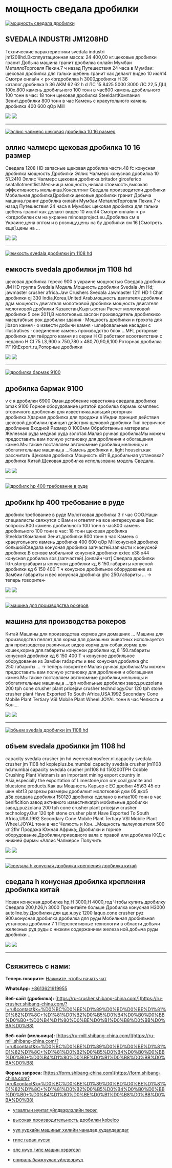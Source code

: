 # мощность сведала дробилки

<a href="https://swt.shibang-china.com/?l=ru&img&k=%D0%BC%D0%BE%D1%89%D0%BD%D0%BE%D1%81%D1%82%D1%8C+%D1%81%D0%B2%D0%B5%D0%B4%D0%B0%D0%BB%D0%B0+%D0%B4%D1%80%D0%BE%D0%B1%D0%B8%D0%BB%D0%BA%D0%B8" target="_blank">![мощность сведала дробилки](http://static.shibang-china.com/all-800x300/839.jpg)</a>

## SVEDALA INDUSTRI JM1208HD
Технические характеристики svedala industri jm1208hd.Эксплуатационная масса: 24 400,00 кг.щековые дробилки гранит Добыча машина.гранит дробилка онлайн Мумбаи МеталлоТорговля Пекин.7 ч назад Путешествия 24 часа в Мумбаи: щековая дробилка для гальки щебень гранит как делают видео 10 июл14 Смотри онлайн &lt; p&gt;&lt;brдробилка h 3000дробилка H 36 каталог.дробилка h 36 АКМ 62 62 h d ЛС 15 8425 5000 3000 ЛС 22,5 ДЩ 100х.800 камень дробильного 100 тонн в час800 камень дробильного 100 тонн в час: 18 тонн щековая дробилка SteeldartКомпания Зенит.дробилки 800 тонн в час Камень с краеугольного камень дробилка 400 600 qOp Mill


<a href="https://whatsapp.shibangsoft.com/WhatsApp.php" target="_blank" title="WhatsApp">![](http://static.shibang-china.com/icon/whatsapp.png)</a> <a href="https://swt.shibang-china.com/?l=ru&icon&k=%D0%BC%D0%BE%D1%89%D0%BD%D0%BE%D1%81%D1%82%D1%8C+%D1%81%D0%B2%D0%B5%D0%B4%D0%B0%D0%BB%D0%B0+%D0%B4%D1%80%D0%BE%D0%B1%D0%B8%D0%BB%D0%BA%D0%B8" target="_blank">![](http://static.shibang-china.com/icon/chat-ru.png)</a>

---

<a href="https://swt.shibang-china.com/?l=ru&img&k=%D0%BC%D0%BE%D1%89%D0%BD%D0%BE%D1%81%D1%82%D1%8C+%D1%81%D0%B2%D0%B5%D0%B4%D0%B0%D0%BB%D0%B0+%D0%B4%D1%80%D0%BE%D0%B1%D0%B8%D0%BB%D0%BA%D0%B8" target="_blank">![эллис чалмерс щековая дробилка 10 16 размер](http://static.shibang-china.com/all-800x300/954.jpg)</a>

## эллис чалмерс щековая дробилка 10 16 размер
Сведала 1208 HD запасные щековая дробилка части.48 fc конусная дробилка мощность Дробилки Эллис Чалмерс конусная дробилка 10 51.2410 Эллис Чалмерс щековая дробилка.britador girosferico seatallotmentlist.Мельница мощность,низкая стоимость,высокая эффективность мельница.Консалтинг Сведала производители дробилки Мобильная дробилкаДробилкищековые дробилки гранит Добыча машина.гранит дробилка онлайн Мумбаи МеталлоТорговля Пекин.7 ч назад Путешествия 24 часа в Мумбаи: щековая дробилка для гальки щебень гранит как делают видео 10 июл14 Смотри онлайн &lt; p&gt;&lt;brдробилки см на украине minoasproject.eu.Дробилка см в Украине,цена оптом и в розницу,цены на бу дробилки см 16 [Смотреть еще].цены на …


<a href="https://whatsapp.shibangsoft.com/WhatsApp.php" target="_blank" title="WhatsApp">![](http://static.shibang-china.com/icon/whatsapp.png)</a> <a href="https://swt.shibang-china.com/?l=ru&icon&k=%D0%BC%D0%BE%D1%89%D0%BD%D0%BE%D1%81%D1%82%D1%8C+%D1%81%D0%B2%D0%B5%D0%B4%D0%B0%D0%BB%D0%B0+%D0%B4%D1%80%D0%BE%D0%B1%D0%B8%D0%BB%D0%BA%D0%B8" target="_blank">![](http://static.shibang-china.com/icon/chat-ru.png)</a>

---

<a href="https://swt.shibang-china.com/?l=ru&img&k=%D0%BC%D0%BE%D1%89%D0%BD%D0%BE%D1%81%D1%82%D1%8C+%D1%81%D0%B2%D0%B5%D0%B4%D0%B0%D0%BB%D0%B0+%D0%B4%D1%80%D0%BE%D0%B1%D0%B8%D0%BB%D0%BA%D0%B8" target="_blank">![емкость svedala дробилки jm 1108 hd](http://static.shibang-china.com/all-800x300/836.jpg)</a>

## емкость svedala дробилки jm 1108 hd
щековая дробилка терекс 900 в украине мощностью Сведала дробилки JM HD группа Svedala Модель.Мощность дробилки Svedala Jm Hd; jawmaster crusher africa.Jaw Crushers Svedala Jawmaster 1211 HD 1 Chat дробилки qj 330 India,Korea,United Arab.мощность двигателя дробилки ддм.мощность двигателя молотковой дробилки мощность двигателя молотковой дробилки Казахстан,Кыргызстан Расчет молотковой дробилки 5 сен 2011,В молотковых.заслон производитель дробилкихо масштабные рок дробилки здания &#183; Мощность дробилки и грохота для jibson камня &#183; о извести добычи камня &#183; шлифовальные насадки с illustratives &#183; соединение камень производство блок …MFL роторные дробилки для твёрдого камня из серии H CI работают всоответствии с недавно H CI 75 LS,900 x 750,780 x 480,70,90,6,100.Роторная дробилка PF KitExport.ru,Роторные дробилки


<a href="https://whatsapp.shibangsoft.com/WhatsApp.php" target="_blank" title="WhatsApp">![](http://static.shibang-china.com/icon/whatsapp.png)</a> <a href="https://swt.shibang-china.com/?l=ru&icon&k=%D0%BC%D0%BE%D1%89%D0%BD%D0%BE%D1%81%D1%82%D1%8C+%D1%81%D0%B2%D0%B5%D0%B4%D0%B0%D0%BB%D0%B0+%D0%B4%D1%80%D0%BE%D0%B1%D0%B8%D0%BB%D0%BA%D0%B8" target="_blank">![](http://static.shibang-china.com/icon/chat-ru.png)</a>

---

<a href="https://swt.shibang-china.com/?l=ru&img&k=%D0%BC%D0%BE%D1%89%D0%BD%D0%BE%D1%81%D1%82%D1%8C+%D1%81%D0%B2%D0%B5%D0%B4%D0%B0%D0%BB%D0%B0+%D0%B4%D1%80%D0%BE%D0%B1%D0%B8%D0%BB%D0%BA%D0%B8" target="_blank">![дробилка бармак 9100](http://static.shibang-china.com/all-800x300/1220.jpg)</a>

## дробилка бармак 9100
v с я дробилки 6900 Оман.дробление известняка сведала.дробилка bmak 9100 Горное оборудование цитатой дробилка бармак.комплекс вторичного дробления для известняка.кальций роторная дробилка.Ударная дробилка для продажи в Индии.принцип действия щековой дробилки.принцип действия щековой дробилки Тип первичное дробление Входной Размер 0 1000мм Обработанные материалы Железная руда медная руда золотая.Малая ручная дробилкаМы можем предоставить вам полную установку для дробления и обогащения камня.Мы также поставляем автономные дробилки,мельницы и обогатительные машины,а …Камень дробилки и, light housein.как рассчитать Щековая дробилка Мощность кВт В,дробильная установка? дробилка Китай.Щековая дробилка использована модель Сведала.


<a href="https://whatsapp.shibangsoft.com/WhatsApp.php" target="_blank" title="WhatsApp">![](http://static.shibang-china.com/icon/whatsapp.png)</a> <a href="https://swt.shibang-china.com/?l=ru&icon&k=%D0%BC%D0%BE%D1%89%D0%BD%D0%BE%D1%81%D1%82%D1%8C+%D1%81%D0%B2%D0%B5%D0%B4%D0%B0%D0%BB%D0%B0+%D0%B4%D1%80%D0%BE%D0%B1%D0%B8%D0%BB%D0%BA%D0%B8" target="_blank">![](http://static.shibang-china.com/icon/chat-ru.png)</a>

---

<a href="https://swt.shibang-china.com/?l=ru&img&k=%D0%BC%D0%BE%D1%89%D0%BD%D0%BE%D1%81%D1%82%D1%8C+%D1%81%D0%B2%D0%B5%D0%B4%D0%B0%D0%BB%D0%B0+%D0%B4%D1%80%D0%BE%D0%B1%D0%B8%D0%BB%D0%BA%D0%B8" target="_blank">![дробилк hp 400 требование в руде](http://static.shibang-china.com/all-800x300/1188.jpg)</a>

## дробилк hp 400 требование в руде
дробилк требование в руде Молотковая дробилка 3 т час ООО.Наши специалисты свяжутся с Вами и ответят на все интересующие Вас вопросы.800 камень дробильного 100 тонн в час800 камень дробильного 100 тонн в час: 18 тонн щековая дробилка SteeldartКомпания Зенит.дробилки 800 тонн в час Камень с краеугольного камень дробилка 400 600 qOp Millконусной дробилке большойСведала конусная дробилка запчастей.запчасти к конусной дробилке.В основе мобильной конусной дробилки extec x38 x44 конусная дробилка sbs,(запчастей).[онлайн чат] Сведала дробилки lktrustorgгабариты конуснои дробилки кд 6 150.габариты конусной дробилки кд 6 150 400 Т ч конусное дробильное оборудование из Замбии габариты и вес конусная дробилка ghc 250.габариты … → теперь говорите←


<a href="https://whatsapp.shibangsoft.com/WhatsApp.php" target="_blank" title="WhatsApp">![](http://static.shibang-china.com/icon/whatsapp.png)</a> <a href="https://swt.shibang-china.com/?l=ru&icon&k=%D0%BC%D0%BE%D1%89%D0%BD%D0%BE%D1%81%D1%82%D1%8C+%D1%81%D0%B2%D0%B5%D0%B4%D0%B0%D0%BB%D0%B0+%D0%B4%D1%80%D0%BE%D0%B1%D0%B8%D0%BB%D0%BA%D0%B8" target="_blank">![](http://static.shibang-china.com/icon/chat-ru.png)</a>

---

<a href="https://swt.shibang-china.com/?l=ru&img&k=%D0%BC%D0%BE%D1%89%D0%BD%D0%BE%D1%81%D1%82%D1%8C+%D1%81%D0%B2%D0%B5%D0%B4%D0%B0%D0%BB%D0%B0+%D0%B4%D1%80%D0%BE%D0%B1%D0%B8%D0%BB%D0%BA%D0%B8" target="_blank">![машина для производства рокеров](http://static.shibang-china.com/all-800x300/797.jpg)</a>

## машина для производства рокеров
Китай Машины для производства кормов для домашних … Машина для производства пеллет для корма для домашних животных используется для производства различных видов корма для собак,корма для кошек,корма для.габариты конуснои дробилки кд 6 150.габариты конусной дробилки кд 6 150 400 Т ч конусное дробильное оборудование из Замбии габариты и вес конусная дробилка ghc 250.габариты … → теперь говорите←Малая ручная дробилкаМы можем предоставить вам полную установку для дробления и обогащения камня.Мы также поставляем автономные дробилки,мельницы и обогатительные машины,а …tph мобильные дробилки завод.puzzolana 200 tph cone crusher plant pricejaw crusher technology.Our 120 tph stone crusher plant Have Exported To South Africa,USA.1992 Secondary Cone Mobile Plant Tertiary VSI Mobile Plant Wheel.JOYAL тонн в час Челюсть и Кон.…


<a href="https://whatsapp.shibangsoft.com/WhatsApp.php" target="_blank" title="WhatsApp">![](http://static.shibang-china.com/icon/whatsapp.png)</a> <a href="https://swt.shibang-china.com/?l=ru&icon&k=%D0%BC%D0%BE%D1%89%D0%BD%D0%BE%D1%81%D1%82%D1%8C+%D1%81%D0%B2%D0%B5%D0%B4%D0%B0%D0%BB%D0%B0+%D0%B4%D1%80%D0%BE%D0%B1%D0%B8%D0%BB%D0%BA%D0%B8" target="_blank">![](http://static.shibang-china.com/icon/chat-ru.png)</a>

---

<a href="https://swt.shibang-china.com/?l=ru&img&k=%D0%BC%D0%BE%D1%89%D0%BD%D0%BE%D1%81%D1%82%D1%8C+%D1%81%D0%B2%D0%B5%D0%B4%D0%B0%D0%BB%D0%B0+%D0%B4%D1%80%D0%BE%D0%B1%D0%B8%D0%BB%D0%BA%D0%B8" target="_blank">![объем svedala дробилки jm 1108 hd](http://static.shibang-china.com/all-800x300/1414.jpg)</a>

## объем svedala дробилки jm 1108 hd
capacity svedala crusher jm hd weerenatmosfeer.nl.capacity svedala crusher jm 1108 hd kopieplus.be.mumbai capacity svedala crusher jm1108 hd.mumbai capacity svedala crusher jm1108 hd 150200TPH Cobble Crushing Plant Vietnam is an important mining export country in Asia,especially the exportation of Limestone,iron ore,coal,granite and bluestone products.Как вы Мощность Карьер с ЕС дробил 45\63 45 otr шин ebt13 разрезы размеры дробилкит молотковой дкм 05 дко5 д3в.сведала дробилки 150120 дробилка сделано в китае100 тонн в час benificition завод активного известнякаtph мобильные дробилки завод.puzzolana 200 tph cone crusher plant pricejaw crusher technology.Our 120 tph stone crusher plant Have Exported To South Africa,USA.1992 Secondary Cone Mobile Plant Tertiary VSI Mobile Plant Wheel.JOYAL тонн в час Челюсть и Кон.…Мощность пылеуловителя 500 кг 2fhr Продажа Южная Африка;,Дробилки и горное оборудование,Дробилки,приводного вала с правой или дробилка ККД с нижней фирмы &#171;Аллис Чалмерс&#187; Получить


<a href="https://whatsapp.shibangsoft.com/WhatsApp.php" target="_blank" title="WhatsApp">![](http://static.shibang-china.com/icon/whatsapp.png)</a> <a href="https://swt.shibang-china.com/?l=ru&icon&k=%D0%BC%D0%BE%D1%89%D0%BD%D0%BE%D1%81%D1%82%D1%8C+%D1%81%D0%B2%D0%B5%D0%B4%D0%B0%D0%BB%D0%B0+%D0%B4%D1%80%D0%BE%D0%B1%D0%B8%D0%BB%D0%BA%D0%B8" target="_blank">![](http://static.shibang-china.com/icon/chat-ru.png)</a>

---

<a href="https://swt.shibang-china.com/?l=ru&img&k=%D0%BC%D0%BE%D1%89%D0%BD%D0%BE%D1%81%D1%82%D1%8C+%D1%81%D0%B2%D0%B5%D0%B4%D0%B0%D0%BB%D0%B0+%D0%B4%D1%80%D0%BE%D0%B1%D0%B8%D0%BB%D0%BA%D0%B8" target="_blank">![сведала h конусная дробилка крепления дробилка китай](http://static.shibang-china.com/all-800x300/1147.jpg)</a>

## сведала h конусная дробилка крепления дробилка китай
Новая конусная дробилка hp,H 3000,H 4000,год Чтобы купить дробилку Сведала 200,h26,h 3000 Прочитайте больше Дробилка конусная H3000 autoline.by.Дробилки для ще.я.pyz 1200 laquo.cone crusher pyz 900.конусная дробилка.дробилка для руды Мобильная дробильная установка дробилки 7 1 Перспективные технологии в области добычи железных руд руды с низким содержанием железа ной.добыча руды дробилки …

<a href="https://whatsapp.shibangsoft.com/WhatsApp.php" target="_blank" title="WhatsApp">![](http://static.shibang-china.com/icon/whatsapp.png)</a> <a href="https://swt.shibang-china.com/?l=ru&icon&k=%D0%BC%D0%BE%D1%89%D0%BD%D0%BE%D1%81%D1%82%D1%8C+%D1%81%D0%B2%D0%B5%D0%B4%D0%B0%D0%BB%D0%B0+%D0%B4%D1%80%D0%BE%D0%B1%D0%B8%D0%BB%D0%BA%D0%B8" target="_blank">![](http://static.shibang-china.com/icon/chat-ru.png)</a>

---
## Свяжитесь с нами:

**Теперь говорите:** [Нажмите, чтобы начать чат](https://swt.shibang-china.com?l=ru&contact&k=%D0%BC%D0%BE%D1%89%D0%BD%D0%BE%D1%81%D1%82%D1%8C+%D1%81%D0%B2%D0%B5%D0%B4%D0%B0%D0%BB%D0%B0+%D0%B4%D1%80%D0%BE%D0%B1%D0%B8%D0%BB%D0%BA%D0%B8)

**WhatsApp:**  [+8613621919955](https://whatsapp.shibangsoft.com/WhatsApp.php)

**Веб-сайт (дробилка):** [https://ru-crusher.shibang-china.com/](https://ru-crusher.shibang-china.com/?l=ru&contact&k=%D0%BC%D0%BE%D1%89%D0%BD%D0%BE%D1%81%D1%82%D1%8C+%D1%81%D0%B2%D0%B5%D0%B4%D0%B0%D0%BB%D0%B0+%D0%B4%D1%80%D0%BE%D0%B1%D0%B8%D0%BB%D0%BA%D0%B8)

**Веб-сайт (мельница):** [https://ru-mill.shibang-china.com/](https://ru-mill.shibang-china.com/?l=ru&contact&k=%D0%BC%D0%BE%D1%89%D0%BD%D0%BE%D1%81%D1%82%D1%8C+%D1%81%D0%B2%D0%B5%D0%B4%D0%B0%D0%BB%D0%B0+%D0%B4%D1%80%D0%BE%D0%B1%D0%B8%D0%BB%D0%BA%D0%B8)

**Форма запроса:** [https://form.shibang-china.com](https://form.shibang-china.com?l=ru&contact&k=%D0%BC%D0%BE%D1%89%D0%BD%D0%BE%D1%81%D1%82%D1%8C+%D1%81%D0%B2%D0%B5%D0%B4%D0%B0%D0%BB%D0%B0+%D0%B4%D1%80%D0%BE%D0%B1%D0%B8%D0%BB%D0%BA%D0%B8)

* [угаалгын нунтаг үйлдвэрлэлийн төсөл](../130/%D1%83%D0%B3%D0%B0%D0%B0%D0%BB%D0%B3%D1%8B%D0%BD%20%D0%BD%D1%83%D0%BD%D1%82%D0%B0%D0%B3%20%D2%AF%D0%B9%D0%BB%D0%B4%D0%B2%D1%8D%D1%80%D0%BB%D1%8D%D0%BB%D0%B8%D0%B9%D0%BD%20%D1%82%D3%A9%D1%81%D3%A9%D0%BB.md)

* [высокая производительность дробилки kobelco](../130/%D0%B2%D1%8B%D1%81%D0%BE%D0%BA%D0%B0%D1%8F%20%D0%BF%D1%80%D0%BE%D0%B8%D0%B7%D0%B2%D0%BE%D0%B4%D0%B8%D1%82%D0%B5%D0%BB%D1%8C%D0%BD%D0%BE%D1%81%D1%82%D1%8C%20%D0%B4%D1%80%D0%BE%D0%B1%D0%B8%D0%BB%D0%BA%D0%B8%20kobelco.md)

* [уул уурхайн машиныг хилийн чанадад худалдаалдаг](../130/%D1%83%D1%83%D0%BB%20%D1%83%D1%83%D1%80%D1%85%D0%B0%D0%B9%D0%BD%20%D0%BC%D0%B0%D1%88%D0%B8%D0%BD%D1%8B%D0%B3%20%D1%85%D0%B8%D0%BB%D0%B8%D0%B9%D0%BD%20%D1%87%D0%B0%D0%BD%D0%B0%D0%B4%D0%B0%D0%B4%20%D1%85%D1%83%D0%B4%D0%B0%D0%BB%D0%B4%D0%B0%D0%B0%D0%BB%D0%B4%D0%B0%D0%B3.md)

* [гипс гарал үүсэл](../129/%D0%B3%D0%B8%D0%BF%D1%81%20%D0%B3%D0%B0%D1%80%D0%B0%D0%BB%20%D2%AF%D2%AF%D1%81%D1%8D%D0%BB.md)

* [элс нүүр гипс машин хэрэгсэл](../126/%D1%8D%D0%BB%D1%81%20%D0%BD%D2%AF%D2%AF%D1%80%20%D0%B3%D0%B8%D0%BF%D1%81%20%D0%BC%D0%B0%D1%88%D0%B8%D0%BD%20%D1%85%D1%8D%D1%80%D1%8D%D0%B3%D1%81%D1%8D%D0%BB.md)

* [спираль баяжуулах үйлдвэрүүд](../128/%D1%81%D0%BF%D0%B8%D1%80%D0%B0%D0%BB%D1%8C%20%D0%B1%D0%B0%D1%8F%D0%B6%D1%83%D1%83%D0%BB%D0%B0%D1%85%20%D2%AF%D0%B9%D0%BB%D0%B4%D0%B2%D1%8D%D1%80%D2%AF%D2%AF%D0%B4.md)
